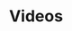 ---
title: Videos

languages: 
  - English
  - Spanish

videos: 
  - name: God Makes the World
    id: 1
    link: https://player.vimeo.com/video/210999824
    language: English
  - name: When Sin Entered the World
    id: 2
    link: https://player.vimeo.com/video/233860107
    language: English
  - name: Noah and the Flood
    id: 3
    link: https://player.vimeo.com/video/234338529"
    language: English
  - name: The Sons of Abraham
    id: 4
    link: https://player.vimeo.com/video/27726252
    language: Spanish

select:
  languages: "Select a language:"
  vidoes: "Select a video:"
---